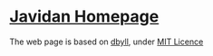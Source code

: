 [Javidan Homepage](https://aminja.github.io/)
=====

The web page is based on [dbyll](https://github.com/dbtek/dbyll/), under [MIT Licence](LICENSE)
